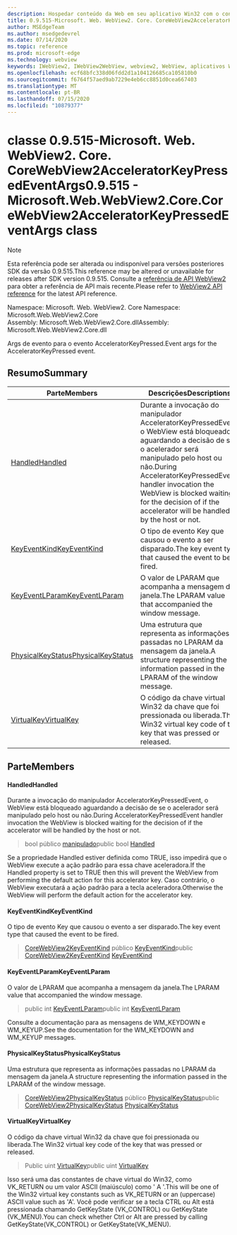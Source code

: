 ```yaml
---
description: Hospedar conteúdo da Web em seu aplicativo Win32 com o controle WebView2 do Microsoft Edge
title: 0.9.515-Microsoft. Web. WebView2. Core. CoreWebView2AcceleratorKeyPressedEventArgs
author: MSEdgeTeam
ms.author: msedgedevrel
ms.date: 07/14/2020
ms.topic: reference
ms.prod: microsoft-edge
ms.technology: webview
keywords: IWebView2, IWebView2WebView, webview2, WebView, aplicativos Win32, Win32, Edge, ICoreWebView2, ICoreWebView2Controller, controle do navegador, HTML Edge
ms.openlocfilehash: ecf68bfc338d06fdd2d1a104126685ca105810b0
ms.sourcegitcommit: f6764f57aed9ab7229e4eb6cc8851d0cea667403
ms.translationtype: MT
ms.contentlocale: pt-BR
ms.lasthandoff: 07/15/2020
ms.locfileid: "10879377"
---
```

# <span data-ttu-id="1cbff-104">classe 0.9.515-Microsoft. Web. WebView2. Core. CoreWebView2AcceleratorKeyPressedEventArgs</span><span class="sxs-lookup"><span data-stu-id="1cbff-104">0.9.515 - Microsoft.Web.WebView2.Core.CoreWebView2AcceleratorKeyPressedEventArgs class</span></span> 

> [!NOTE]
> <span data-ttu-id="1cbff-105">Esta referência pode ser alterada ou indisponível para versões posteriores SDK da versão 0.9.515.</span><span class="sxs-lookup"><span data-stu-id="1cbff-105">This reference may be altered or unavailable for releases after SDK version 0.9.515.</span></span> <span data-ttu-id="1cbff-106">Consulte a [referência de API WebView2](../../../webview2-api-reference.md) para obter a referência de API mais recente.</span><span class="sxs-lookup"><span data-stu-id="1cbff-106">Please refer to [WebView2 API reference](../../../webview2-api-reference.md) for the latest API reference.</span></span>

<span data-ttu-id="1cbff-107">Namespace: Microsoft. Web. WebView2. Core </span><span class="sxs-lookup"><span data-stu-id="1cbff-107">Namespace: Microsoft.Web.WebView2.Core</span></span>\
<span data-ttu-id="1cbff-108">Assembly: Microsoft.Web.WebView2.Core.dll</span><span class="sxs-lookup"><span data-stu-id="1cbff-108">Assembly: Microsoft.Web.WebView2.Core.dll</span></span>

<span data-ttu-id="1cbff-109">Args de evento para o evento AcceleratorKeyPressed.</span><span class="sxs-lookup"><span data-stu-id="1cbff-109">Event args for the AcceleratorKeyPressed event.</span></span>

## <span data-ttu-id="1cbff-110">Resumo</span><span class="sxs-lookup"><span data-stu-id="1cbff-110">Summary</span></span>

 <span data-ttu-id="1cbff-111">Parte</span><span class="sxs-lookup"><span data-stu-id="1cbff-111">Members</span></span>                        | <span data-ttu-id="1cbff-112">Descrições</span><span class="sxs-lookup"><span data-stu-id="1cbff-112">Descriptions</span></span>
--------------------------------|---------------------------------------------
[<span data-ttu-id="1cbff-113">Handled</span><span class="sxs-lookup"><span data-stu-id="1cbff-113">Handled</span></span>](#handled) | <span data-ttu-id="1cbff-114">Durante a invocação do manipulador AcceleratorKeyPressedEvent, o WebView está bloqueado aguardando a decisão de se o acelerador será manipulado pelo host ou não.</span><span class="sxs-lookup"><span data-stu-id="1cbff-114">During AcceleratorKeyPressedEvent handler invocation the WebView is blocked waiting for the decision of if the accelerator will be handled by the host or not.</span></span>
[<span data-ttu-id="1cbff-115">KeyEventKind</span><span class="sxs-lookup"><span data-stu-id="1cbff-115">KeyEventKind</span></span>](#keyeventkind) | <span data-ttu-id="1cbff-116">O tipo de evento Key que causou o evento a ser disparado.</span><span class="sxs-lookup"><span data-stu-id="1cbff-116">The key event type that caused the event to be fired.</span></span>
[<span data-ttu-id="1cbff-117">KeyEventLParam</span><span class="sxs-lookup"><span data-stu-id="1cbff-117">KeyEventLParam</span></span>](#keyeventlparam) | <span data-ttu-id="1cbff-118">O valor de LPARAM que acompanha a mensagem da janela.</span><span class="sxs-lookup"><span data-stu-id="1cbff-118">The LPARAM value that accompanied the window message.</span></span>
[<span data-ttu-id="1cbff-119">PhysicalKeyStatus</span><span class="sxs-lookup"><span data-stu-id="1cbff-119">PhysicalKeyStatus</span></span>](#physicalkeystatus) | <span data-ttu-id="1cbff-120">Uma estrutura que representa as informações passadas no LPARAM da mensagem da janela.</span><span class="sxs-lookup"><span data-stu-id="1cbff-120">A structure representing the information passed in the LPARAM of the window message.</span></span>
[<span data-ttu-id="1cbff-121">VirtualKey</span><span class="sxs-lookup"><span data-stu-id="1cbff-121">VirtualKey</span></span>](#virtualkey) | <span data-ttu-id="1cbff-122">O código da chave virtual Win32 da chave que foi pressionada ou liberada.</span><span class="sxs-lookup"><span data-stu-id="1cbff-122">The Win32 virtual key code of the key that was pressed or released.</span></span>

## <span data-ttu-id="1cbff-123">Parte</span><span class="sxs-lookup"><span data-stu-id="1cbff-123">Members</span></span>

#### <span data-ttu-id="1cbff-124">Handled</span><span class="sxs-lookup"><span data-stu-id="1cbff-124">Handled</span></span> 

<span data-ttu-id="1cbff-125">Durante a invocação do manipulador AcceleratorKeyPressedEvent, o WebView está bloqueado aguardando a decisão de se o acelerador será manipulado pelo host ou não.</span><span class="sxs-lookup"><span data-stu-id="1cbff-125">During AcceleratorKeyPressedEvent handler invocation the WebView is blocked waiting for the decision of if the accelerator will be handled by the host or not.</span></span>

> <span data-ttu-id="1cbff-126">bool público [manipulado](#handled)</span><span class="sxs-lookup"><span data-stu-id="1cbff-126">public bool [Handled](#handled)</span></span>

<span data-ttu-id="1cbff-127">Se a propriedade Handled estiver definida como TRUE, isso impedirá que o WebView execute a ação padrão para essa chave aceleradora.</span><span class="sxs-lookup"><span data-stu-id="1cbff-127">If the Handled property is set to TRUE then this will prevent the WebView from performing the default action for this accelerator key.</span></span> <span data-ttu-id="1cbff-128">Caso contrário, o WebView executará a ação padrão para a tecla aceleradora.</span><span class="sxs-lookup"><span data-stu-id="1cbff-128">Otherwise the WebView will perform the default action for the accelerator key.</span></span>

#### <span data-ttu-id="1cbff-129">KeyEventKind</span><span class="sxs-lookup"><span data-stu-id="1cbff-129">KeyEventKind</span></span> 

<span data-ttu-id="1cbff-130">O tipo de evento Key que causou o evento a ser disparado.</span><span class="sxs-lookup"><span data-stu-id="1cbff-130">The key event type that caused the event to be fired.</span></span>

> <span data-ttu-id="1cbff-131">[CoreWebView2KeyEventKind](./namespace-microsoft-web-webview2-core.md) público [KeyEventKind](#keyeventkind)</span><span class="sxs-lookup"><span data-stu-id="1cbff-131">public [CoreWebView2KeyEventKind](./namespace-microsoft-web-webview2-core.md) [KeyEventKind](#keyeventkind)</span></span>

#### <span data-ttu-id="1cbff-132">KeyEventLParam</span><span class="sxs-lookup"><span data-stu-id="1cbff-132">KeyEventLParam</span></span> 

<span data-ttu-id="1cbff-133">O valor de LPARAM que acompanha a mensagem da janela.</span><span class="sxs-lookup"><span data-stu-id="1cbff-133">The LPARAM value that accompanied the window message.</span></span>

> <span data-ttu-id="1cbff-134">public int [KeyEventLParam](#keyeventlparam)</span><span class="sxs-lookup"><span data-stu-id="1cbff-134">public int [KeyEventLParam](#keyeventlparam)</span></span>

<span data-ttu-id="1cbff-135">Consulte a documentação para as mensagens de WM_KEYDOWN e WM_KEYUP.</span><span class="sxs-lookup"><span data-stu-id="1cbff-135">See the documentation for the WM_KEYDOWN and WM_KEYUP messages.</span></span>

#### <span data-ttu-id="1cbff-136">PhysicalKeyStatus</span><span class="sxs-lookup"><span data-stu-id="1cbff-136">PhysicalKeyStatus</span></span> 

<span data-ttu-id="1cbff-137">Uma estrutura que representa as informações passadas no LPARAM da mensagem da janela.</span><span class="sxs-lookup"><span data-stu-id="1cbff-137">A structure representing the information passed in the LPARAM of the window message.</span></span>

> <span data-ttu-id="1cbff-138">[CoreWebView2PhysicalKeyStatus](microsoft-web-webview2-core-corewebview2physicalkeystatus.md) público [PhysicalKeyStatus](#physicalkeystatus)</span><span class="sxs-lookup"><span data-stu-id="1cbff-138">public [CoreWebView2PhysicalKeyStatus](microsoft-web-webview2-core-corewebview2physicalkeystatus.md) [PhysicalKeyStatus](#physicalkeystatus)</span></span>

#### <span data-ttu-id="1cbff-139">VirtualKey</span><span class="sxs-lookup"><span data-stu-id="1cbff-139">VirtualKey</span></span> 

<span data-ttu-id="1cbff-140">O código da chave virtual Win32 da chave que foi pressionada ou liberada.</span><span class="sxs-lookup"><span data-stu-id="1cbff-140">The Win32 virtual key code of the key that was pressed or released.</span></span>

> <span data-ttu-id="1cbff-141">Public uint [VirtualKey](#virtualkey)</span><span class="sxs-lookup"><span data-stu-id="1cbff-141">public uint [VirtualKey](#virtualkey)</span></span>

<span data-ttu-id="1cbff-142">Isso será uma das constantes de chave virtual do Win32, como VK_RETURN ou um valor ASCII (maiúsculo) como ' A '.</span><span class="sxs-lookup"><span data-stu-id="1cbff-142">This will be one of the Win32 virtual key constants such as VK_RETURN or an (uppercase) ASCII value such as 'A'.</span></span> <span data-ttu-id="1cbff-143">Você pode verificar se a tecla CTRL ou Alt está pressionada chamando GetKeyState (VK_CONTROL) ou GetKeyState (VK_MENU).</span><span class="sxs-lookup"><span data-stu-id="1cbff-143">You can check whether Ctrl or Alt are pressed by calling GetKeyState(VK_CONTROL) or GetKeyState(VK_MENU).</span></span>

